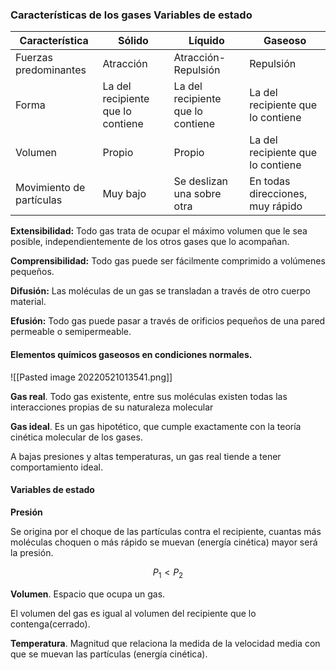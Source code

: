 ### Características de los gases Variables de estado
|Característica|Sólido|Líquido|Gaseoso|
|-|-|-|-|
|Fuerzas predominantes|Atracción|Atracción-Repulsión|Repulsión|
|Forma|La del recipiente que lo contiene|La del recipiente que lo contiene|La del recipiente que lo contiene|
|Volumen|Propio|Propio|La del recipiente que lo contiene|
|Movimiento de partículas|Muy bajo|Se deslizan una sobre otra|En todas direcciones, muy rápido|

**Extensibilidad:** Todo gas trata de ocupar el máximo volumen que le sea posible, independientemente de los otros gases que lo acompañan.

**Comprensibilidad:** Todo gas puede ser fácilmente comprimido a volúmenes pequeños.

**Difusión:** Las moléculas de un gas se transladan a través de otro cuerpo material.

**Efusión:** Todo gas puede pasar a través de orificios pequeños de una pared permeable o semipermeable.

#### Elementos químicos gaseosos en condiciones normales.

![[Pasted image 20220521013541.png]]

**Gas real**. Todo gas existente, entre sus moléculas existen todas las interacciones propias de su naturaleza molecular

**Gas ideal**. Es un gas hipotético, que cumple exactamente con la teoría cinética molecular de los gases.

A bajas presiones y altas temperaturas, un gas real tiende a tener comportamiento ideal.

#### Variables de estado

**Presión**

Se origina por el choque de las partículas contra el recipiente, cuantas más moléculas choquen o más rápido se muevan (energía cinética) mayor será la presión.

$$P_1<P_2$$

**Volumen**. Espacio que ocupa un gas.

El volumen del gas es igual al volumen del recipiente que lo contenga(cerrado).

**Temperatura**. Magnitud que relaciona la medida de la velocidad media con que se muevan las partículas (energía cinética).